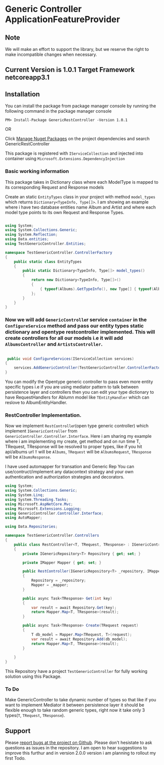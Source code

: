 # Generic Controller ApplicationFeatureProvider

## Note

We will make an effort to support the library, but we reserve the right to make incompatible
changes when necessary.

## Current Version is 1.0.1 Target Framework netcoreapp3.1

## Installation

You can install the package from package manager console by running the following command in the package manager console

`PM> Install-Package GenericRestController -Version 1.0.1`

OR

Click [Manage Nuget Packages](https://www.nuget.org/packages/GenericRestController/1.0.0) on the project dependencies and search GenericRestController

This package is registered with `IServiceCollection` and injected into container using `Microsoft.Extensions.DependencyInjection`

### Basic working information

This package takes in Dictionary class where each ModelType is mapped to its corresponding Request and Response models

Create an static `EntityTypes` class in your project with method `model_types` which returns `Dictionary<TypeInfo, Type[]>`. I am showing an example  where i have two database entities name Album and Artist and where each model type points to its own Request and Response Types.
```C#

using System;
using System.Collections.Generic;
using System.Reflection;
using Data.entities;
using TestGenericController.Entities;

namespace TestGenericController.ControllerFactory
{
    public static class EntityTypes
    {
        public static Dictionary<TypeInfo, Type[]> model_types()
        {
            return new Dictionary<TypeInfo, Type[]>()
            {
                { typeof(Albums).GetTypeInfo(), new Type[] { typeof(Albums) ,typeof(AlbumRequest).GetTypeInfo(), typeof(AlbumResponse).GetTypeInfo() } }
            };
        }
    }
}

```

### Now we will add `GenericControlle`r service `container` in the `ConfigureService` method and pass our entity types static dictionary and opentype restcontroller implemented. This will create controllers for all our models i.e it will add `AlbumsController` and `ArtistsController`.

```C#

 public void ConfigureServices(IServiceCollection services)
{
    services.AddGenericController(TestGenericController.ControllerFactory.EntityTypes.model_types(), typeof(RestController<,,>));
}

```

You can modify the Opentype generic controller to pass even more entity specific types i.e if you are using mediator pattern to talk between persistence layer and controllers then you can edit your type dictionary to have RequestHandlers for Ablumn model like `TEntityHandler` which can reslove to AlbumEntityHandler.

### RestController Implementation.

Now we implement `RestControlle`r(open type generic controller) which implement `IGenericController` from `GenericController.Controller.Interface`.
Here i am sharing my example where i am implementing my create, get method and on run time T, TRequest, TResponse will be resolved to proper types, like if you hit api/albums url `T` will be `Albums`, `TRequest` will be `AlbumsRequest`, `TResponse` will be `AlbumsResponse`.

I have used automapper for transation and Generic Rep
You can use/contruct/implement any datacontext strategy and your own authentication and authorization strategies and decorators.

```C#
using System;
using System.Collections.Generic;
using System.Linq;
using System.Threading.Tasks;
using Microsoft.AspNetCore.Mvc;
using Microsoft.Extensions.Logging;
using GenericController.Controller.Interface;
using AutoMapper;

using Data.Repositories;

namespace TestGenericController.Controllers
{
    public class RestController<T, TRequest, TResponse> : IGenericController<T, TRequest, TResponse> where T : class where TRequest : class where TResponse : class
    {
        private IGenericRepository<T> Repository { get; set; }

        private IMapper Mapper { get; set; }

        public RestController(IGenericRepository<T> _repository, IMapper _mapper)
        {
            Repository = _repository;
            Mapper = _mapper;
        }

        public async Task<TResponse> Get(int key)
        {
            var result = await Repository.Get(key);
            return Mapper.Map<T, TResponse>(result);
        }

        public async Task<TResponse> Create(TRequest request)
        {
            T db_model = Mapper.Map<TRequest, T>(request);
            var result = await Repository.Add(db_model);
            return Mapper.Map<T, TResponse>(result);
        }
        
    }
}


```

This Repository have a project `TestGenericController` for fully working solution using this Package.


### To Do
 Make GenericController to take dynamic number of types so that like if you want to implement Mediator it between persistence layer it should be flexible enough to take random generic types, right now it take only 3 types(`T`, `TRequest`, `TResponse`).

## Support

Please [report bugs at the project on Github](https://github.com/ajays1991/GenericController/issues). Please don't hesistate to ask questions as issues in the repository. I am open to hear suggestions to improve this furthur and in version 2.0.0 version i am planning to rollout my first  Todo.
